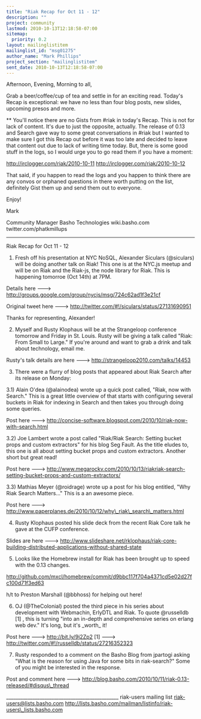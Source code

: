 ```yaml
---
title: "Riak Recap for Oct 11 - 12"
description: ""
project: community
lastmod: 2010-10-13T12:18:58-07:00
sitemap:
  priority: 0.2
layout: mailinglistitem
mailinglist_id: "msg01275"
author_name: "Mark Phillips"
project_section: "mailinglistitem"
sent_date: 2010-10-13T12:18:58-07:00
---
```



Afternoon, Evening, Morning to all,

Grab a beer/coffee/cup of tea and settle in for an exciting read.
Today's Recap is exceptional: we have no less than four blog posts,
new slides, upcoming presos and more.

\*\* You'll notice there are no Gists from #riak in today's Recap. This
is not for lack of content. It's due to just the opposite, actually.
The release of 0.13 and Search gave way to some great conversations in
#riak but I wanted to make sure I got this Recap out before it was too
late and decided to leave that content out due to lack of writing time
today. But, there is some good stuff in the logs, so I would urge you
to go read them if you have a moment:

http://irclogger.com/riak/2010-10-11
http://irclogger.com/riak/2010-10-12

That said, if you happen to read the logs and you happen to think
there are any convos or orphaned questions in there worth putting on
the list, definitely Gist them up and send them out to everyone.

Enjoy!

Mark

Community Manager
Basho Technologies
wiki.basho.com
twitter.com/phatkmillups

----

Riak Recap for Oct 11 - 12

1) Fresh off his presentation at NYC NoSQL, Alexander Siculars
(@siculars) will be doing another talk on Riak! This one is at the
NYC.js meetup and will be on Riak and the Riak-js, the node library
for Riak. This is happening tomorroe (Oct 14th) at 7PM.

Details here ---> http://groups.google.com/group/nycjs/msg/724c62ad1f3e21cf

Original tweet here ---> http://twitter.com/#!/siculars/status/27131690951

Thanks for representing, Alexander!

2) Myself and Rusty Klophaus will be at the Strangeloop conference
tomorrow and Friday in St. Louis. Rusty will be giving a talk called
"Riak: From Small to Large." If you're around and want to grab a drink
and talk about technology, email me.

Rusty's talk details are here ---> http://strangeloop2010.com/talks/14453

3) There were a flurry of blog posts that appeared about Riak Search
after its release on Monday:

3.1) Alain O'dea (@alainodea) wrote up a quick post called, "Riak, now
with Search." This is a great little overview of that starts with
configuring several buckets in Riak for indexing in Search and then
takes you through doing some queries.

Post here ---> 
http://concise-software.blogspot.com/2010/10/riak-now-with-search.html

3.2) Joe Lambert wrote a post called "Riak/Riak Search: Setting bucket
props and custom extractors" for his blog Seg Fault. As the title
eludes to, this one is all about setting bucket props and custom
extractors. Another short but great read!

Post here ---> 
http://www.megarockv.com/2010/10/13/riakriak-search-setting-bucket-props-and-custom-extractors/

3.3) Mathias Meyer (@roidrage) wrote up a post for his blog entitled,
"Why Riak Search Matters..." This is a an awesome piece.

Post here ---> http://www.paperplanes.de/2010/10/12/why\_riak\_search\_matters.html

4) Rusty Klophaus posted his slide deck from the recent Riak Core talk
he gave at the CUFP conference.

Slides are here --->
http://www.slideshare.net/rklophaus/riak-core-building-distributed-applications-without-shared-state

5) Looks like the Homebrew install for Riak has been brought up to
speed with the 0.13 changes.

http://github.com/mxcl/homebrew/commit/d9bbc117f704a4371cd5e02d27fc100d71f3ed63

h/t to Preston Marshall (@bbhoss) for helping out here!

6) OJ (@TheColonial) posted the third piece in his series about
development with Webmachin, ErlyDTL and Riak. To quote @russelldb [1]
, this is turning "into an in-depth and comprehensive series on erlang
web dev." It's long, but it's \_worth\_ it!

Post here ---> http://bit.ly/9j2Zp2
[1] ---> http://twitter.com/#!/russelldb/status/27216352323

7) Rusty responded to a comment on the Basho Blog from jpartogi asking
"What is the reason for using Java for some bits in riak-search?" Some
of you might be interested in the response.

Post and comment here --->
http://blog.basho.com/2010/10/11/riak-0.13-released/#disqus\_thread

\_\_\_\_\_\_\_\_\_\_\_\_\_\_\_\_\_\_\_\_\_\_\_\_\_\_\_\_\_\_\_\_\_\_\_\_\_\_\_\_\_\_\_\_\_\_\_
riak-users mailing list
riak-users@lists.basho.com
http://lists.basho.com/mailman/listinfo/riak-users\_lists.basho.com

